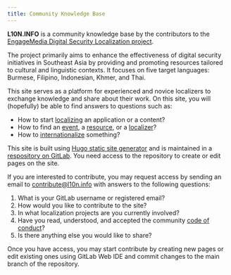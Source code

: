 ```yaml
---
title: Community Knowledge Base
---
```


**L10N.INFO** is a community knowledge base by the contributors to the [EngageMedia Digital Security Localization project](https://engagemedia.org/projects/localization/).

The project primarily aims to enhance the effectiveness of digital security initiatives in Southeast Asia by providing and promoting resources tailored to cultural and linguistic contexts. It focuses on five target languages: Burmese, Filipino, Indonesian, Khmer, and Thai.

This site serves as a platform for experienced and novice localizers to exchange knowledge and share about their work. On this site, you will (hopefully) be able to find answers to questions such as:

- How to start [localizing](/localization/) an application or a content?
- How to find an [event](/events/), a [resource](/resources/), or a [localizer](/localizers/)?
- How to [internationalize](/internationalization/) something?

This site is built using [Hugo static site generator](https://gohugo.io/) and is maintained in a [respository on GitLab](https://gitlab.com/eml10n/l10ninfo). You need access to the repository to create or edit pages on the site.

If you are interested to contribute, you may request access by sending an email to [contribute@l10n.info](mailto:contribute@l10n.info) with answers to the following questions:

1. What is your GitLab username or registered email?
2. How would you like to contribute to the site?
3. In what localization projects are you currently involved?
4. Have you read, understood, and accepted the community [code of conduct](conduct)?
5. Is there anything else you would like to share?

Once you have access, you may start contribute by creating new pages or edit existing ones using GitLab Web IDE and commit changes to the main branch of the repository.
